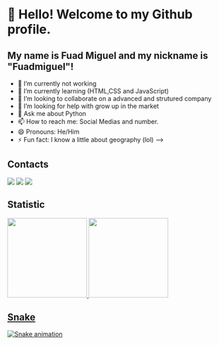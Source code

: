 # 👋 Hello! Welcome to my Github profile.
## My name is Fuad Miguel and my nickname is "Fuadmiguel"!

- 🔭 I’m currently not working
- 🌱 I’m currently learning (HTML,CSS and JavaScript)
- 👯 I’m looking to collaborate on a advanced and strutured company
- 🤔 I’m looking for help with grow up in the market
- 💬 Ask me about Python
- 📫 How to reach me: Social Medias and number.
- 😄 Pronouns: He/Him
- ⚡ Fun fact: I know a little about geography (lol)
-->

## Contacts

<div>
<a href="https://instagram.com/fuadmiguel" target="_blank"><img loading="lazy" src="https://img.shields.io/badge/-Instagram-%23E4405F?style=for-the-badge&logo=instagram&logoColor=white" target="_blank"></a>
<a href = "mailto:fuadmiguel1@gmail.com"><img loading="lazy" src="https://img.shields.io/badge/Gmail-D14836?style=for-the-badge&logo=gmail&logoColor=white" target="_blank"></a>
<a href="https://www.linkedin.com/in/fuad-miguel-pires-mutran" target="_blank"><img loading="lazy" src="https://img.shields.io/badge/-LinkedIn-%230077B5?style=for-the-badge&logo=linkedin&logoColor=white" target="_blank"></a>   
</div>

## Statistic

<div>
<a href="https://github.com/Fuadmiguel">
<img loading="lazy" height="180em" src="https://github-readme-stats.vercel.app/api/top-langs/?username=Fuadmiguel&layout=compact&langs_count=7&theme=dracula"/>
<img loading="lazy" height="180em" src="https://github-readme-stats.vercel.app/api?username=Fuadmiguel&show_icons=true&theme=dracula&include_all_commits=true&count_private=true"/>
</div>

## Snake

![Snake animation](https://github.com/Fuadmiguel/Fuadmiguel/blob/output/github-contribution-grid-snake.svg)
